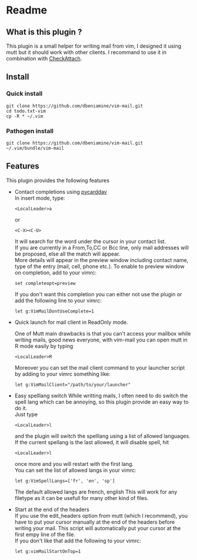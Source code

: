 # Readme

## What is this plugin ?

This plugin is a small helper for writing mail from vim, I designed it using
mutt but it should work with other clients. I recommand to use it in
combination with [CheckAttach](https://github.com/chrisbra/CheckAttach).


## Install

### Quick install

    git clone https://github.com/dbeniamine/vim-mail.git
    cd todo.txt-vim
    cp -R * ~/.vim

### Pathogen install

    git clone https://github.com/dbeniamine/vim-mail.git ~/.vim/bundle/vim-mail

## Features

This plugin provides the following features

+   Contact completions using [pycarddav](https://pypi.python.org/pypi/pyCardDAV)  
    In insert mode, type:

        <LocalLeader>a

    or

        <C-X><C-U>

    It will search for the word under the cursor in your contact list.  
    If you are currently in a From,To,CC or Bcc line, only mail addresses will 
    be proposed, else all the match will appear.  
    More details will appear in the preview window including contact name, type
    of the entry (mail, cell, phone etc.). To enable to preview window on
    completion, add to your vimrc:

        set completeopt=preview

    If you don't want this completion you can either not use the plugin or add
    the following line to your vimrc:

        let g:VimMailDontUseComplete=1

+   Quick launch for mail client in ReadOnly mode.  

    One of Mutt main drawbacks is that you can't access your mailbox while
    writing mails, good news everyone, with vim-mail you can open mutt in R
    mode easily by typing

        <LocalLeader>M

    Moreover you can set the mail client command to your launcher script by
    adding to your vimrc something like:

        let g:VimMailClient="/path/to/your/launcher"

+   Easy spelllang switch
    While writting mails, I often need to do switch the spell lang which can be
    annoying, so this plugin provide an easy way to do it.  
    Just type

        <LocalLeader>l

    and the plugin will switch the spelllang using a list of allowed languages.  
    If the current spellang is the last allowed, it will disable spell, hit

        <LocalLeader>l

    once more and you will restart with the first lang.  
    You can set the list of allowed langs in your vimrc:

        let g:VimSpellLangs=['fr', 'en', 'sp']

    The default allowed langs are  french, english
    This will work for any filetype as it can be usefull for many other kind of
    files.

+   Start at the end of the headers  
    If you use the edit_headers option from mutt (which I recommend), you have
    to put your cursor manually at the end of the headers before writing your
    mail. This script will automatically put your cursor at the first empy
    line of the file.  
    If you don't like that add the following to your vimrc:

        let g:vimMailStartOnTop=1
